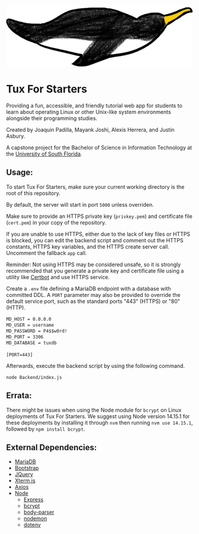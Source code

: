 ![Tux For Starters](/images/tux4start-headicon.png)
# Tux For Starters

Providing a fun, accessible, and friendly tutorial web app for students to learn about operating Linux or other Unix-like system environments alongside their programming studies.

Created by Joaquin Padilla, Mayank Joshi, Alexis Herrera, and Justin Asbury.

A capstone project for the Bachelor of Science in Information Technology at the [University of South Florida](https://www.usf.edu).

## Usage:
To start Tux For Starters, make sure your current working directory is the root of this repository.

By default, the server will start in port `5000` unless overriden.

Make sure to provide an HTTPS private key (`privkey.pem`) and certificate file (`cert.pem`) in your copy of the repository.

If you are unable to use HTTPS, either due to the lack of key files or HTTPS is blocked, you can edit the backend script and comment out the HTTPS constants, HTTPS key variables, and the HTTPS create server call. Uncomment the fallback `app` call.

Reminder: Not using HTTPS may be considered unsafe, so it is strongly recommended that you generate a private key and certificate file using a utility like [Certbot](https://certbot.eff.org/) and use HTTPS service.

Create a `.env` file defining a MariaDB endpoint with a database with committed DDL. A `PORT` parameter may also be provided to override the default service port, such as the standard ports "443" (HTTPS) or "80" (HTTP).
```
MD_HOST = 0.0.0.0
MD_USER = username
MD_PASSWORD = P4$$w0rd!
MD_PORT = 3306
MD_DATABASE = tuxdb

[PORT=443]
```

Afterwards, execute the backend script by using the following command.
```
node Backend/index.js
```

## Errata:
There might be issues when using the Node module for `bcrypt` on Linux deployments of Tux For Starters. We suggest using Node version 14.15.1 for these deployments by installing it through `nvm` then running `nvm use 14.15.1`, followed by `npm install bcrypt`.

## External Dependencies:
* [MariaDB](https://mariadb.org/)
* [Bootstrap](https://getbootstrap.com/)
* [JQuery](https://jquery.com/)
* [Xterm.js](https://github.com/xtermjs/xterm.js)
* [Axios](https://github.com/axios/axios)
* [Node](http://nodejs.org/)
    * [Express](http://expressjs.com/)
    * [bcrypt](https://en.wikipedia.org/wiki/Bcrypt)
    * [body-parser](https://github.com/expressjs/body-parser)
    * [nodemon](https://github.com/remy/nodemon)
    * [dotenv](https://github.com/motdotla/dotenv)
